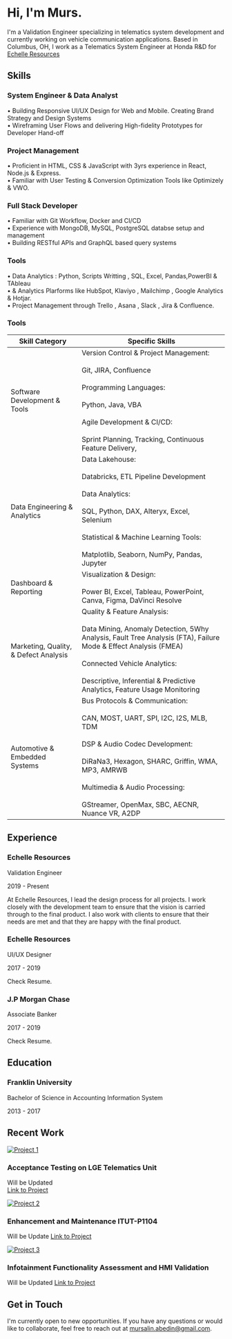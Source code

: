 
# Hi, I'm Murs.

I'm a Validation Engineer specializing in telematics system development and currently working on vehicle communication applications. Based in Columbus, OH, I work as a Telematics System Engineer at Honda R&D for [Echelle Resources](#job)

## Skills

### System Engineer & Data Analyst

• Building Responsive UI/UX Design for Web and Mobile. Creating Brand Strategy and Design Systems  
• Wireframing User Flows and delivering High-fidelity Prototypes for Developer Hand-off

### Project Management

• Proficient in HTML, CSS & JavaScript with 3yrs experience in React, Node.js & Express.  
• Familiar with User Testing & Conversion Optimization Tools like Optimizely & VWO.

### Full Stack Developer

• Familiar with Git Workflow, Docker and CI/CD  
• Experience with MongoDB, MySQL, PostgreSQL databse setup and management  
• Building RESTful APIs and GraphQL based query systems

### Tools

• Data Analytics : Python, Scripts Writting , SQL, Excel, Pandas,PowerBI & TAbleau  
• & Analytics Plarforms like HubSpot, Klaviyo , Mailchimp , Google Analytics & Hotjar.  
• Project Management through Trello , Asana , Slack , Jira & Confluence.

### Tools

| Skill Category | Specific Skills |
| --- | --- |
| Software Development & Tools | Version Control & Project Management:<br><br>Git, JIRA, Confluence<br><br>Programming Languages:<br><br>Python, Java, VBA<br><br>Agile Development & CI/CD:<br><br>Sprint Planning, Tracking, Continuous Feature Delivery,|
| Data Engineering & Analytics | Data Lakehouse:<br><br>Databricks, ETL Pipeline Development<br><br>Data Analytics:<br><br>SQL, Python, DAX, Alteryx, Excel, Selenium<br><br>Statistical & Machine Learning Tools:<br><br>Matplotlib, Seaborn, NumPy, Pandas, Jupyter |
| Dashboard & Reporting | Visualization & Design:<br><br>Power BI, Excel, Tableau, PowerPoint, Canva, Figma, DaVinci Resolve |
| Marketing, Quality, & Defect Analysis | Quality & Feature Analysis:<br><br>Data Mining, Anomaly Detection, 5Why Analysis, Fault Tree Analysis (FTA), Failure Mode & Effect Analysis (FMEA)<br><br>Connected Vehicle Analytics:<br><br>Descriptive, Inferential & Predictive Analytics, Feature Usage Monitoring |
| Automotive & Embedded Systems | Bus Protocols & Communication:<br><br>CAN, MOST, UART, SPI, I2C, I2S, MLB, TDM<br><br>DSP & Audio Codec Development:<br><br>DiRaNa3, Hexagon, SHARC, Griffin, WMA, MP3, AMRWB<br><br>Multimedia & Audio Processing:<br><br>GStreamer, OpenMax, SBC, AECNR, Nuance VR, A2DP |



## Experience

### Echelle Resources

Validation Engineer

2019 - Present

At Echelle Resources, I lead the design process for all projects. I work closely with the development team to ensure that the vision is carried through to the final product. I also work with clients to ensure that their needs are met and that they are happy with the final product.

### Echelle Resources

UI/UX Designer

2017 - 2019

Check Resume.

### J.P Morgan Chase

Associate Banker

2017 - 2019

Check Resume.

## Education

### Franklin University

Bachelor of Science in Accounting Information System

2013 - 2017

## Recent Work

[![Project 1](https://plus.unsplash.com/premium_photo-1685086785054-d047cdc0e525?q=80&w=2664&auto=format&fit=crop&ixlib=rb-4.0.3&ixid=M3wxMjA3fDB8MHxwaG90by1wYWdlfHx8fGVufDB8fHx8fA%3D%3D)](/link-to-project)

### Acceptance Testing on LGE Telematics Unit

Will be Updated  
[Link to Project](/link-to-project)

[![Project 2](https://plus.unsplash.com/premium_photo-1685086785077-ff65bf749544?q=80&w=2664&auto=format&fit=crop&ixlib=rb-4.0.3&ixid=M3wxMjA3fDB8MHxwaG90by1wYWdlfHx8fGVufDB8fHx8fA%3D%3D)](/link-to-project)

### Enhancement and Maintenance ITUT-P1104

Will be Update 
[Link to Project](/link-to-project)

[![Project 3](https://images.unsplash.com/photo-1618861859575-b6e43d10922a?q=80&w=2664&auto=format&fit=crop&ixlib=rb-4.0.3&ixid=M3wxMjA3fDB8MHxwaG90by1wYWdlfHx8fGVufDB8fHx8fA%3D%3D)](/link-to-project)

### Infotainment Functionality Assessment and HMI Validation

Will be Updated 
[Link to Project](/link-to-project)

## Get in Touch

I'm currently open to new opportunities. If you have any questions or would like to collaborate, feel free to reach out at [mursalin.abedin@gmail.com](mailto:mursalin.abedin@gmail.com).
